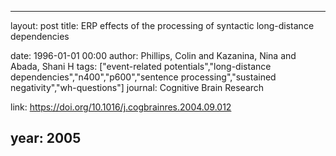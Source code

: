 ---
layout: post
title: ERP effects of the processing of syntactic long-distance dependencies

date: 1996-01-01 00:00
author: Phillips, Colin and Kazanina, Nina and Abada, Shani H
tags: ["event-related potentials","long-distance dependencies","n400","p600","sentence processing","sustained negativity","wh-questions"]
journal: Cognitive Brain Research

link: https://doi.org/10.1016/j.cogbrainres.2004.09.012

year: 2005
----